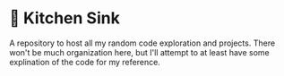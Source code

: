 # :shower: Kitchen Sink
A repository to host all my random code exploration and projects. There won't 
be much organization here, but I'll attempt to at least have some explination 
of the code for my reference.
